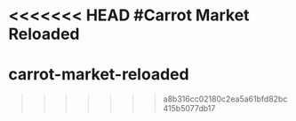 <<<<<<< HEAD
#Carrot Market Reloaded
=======
# carrot-market-reloaded
>>>>>>> a8b316cc02180c2ea5a61bfd82bc415b5077db17
